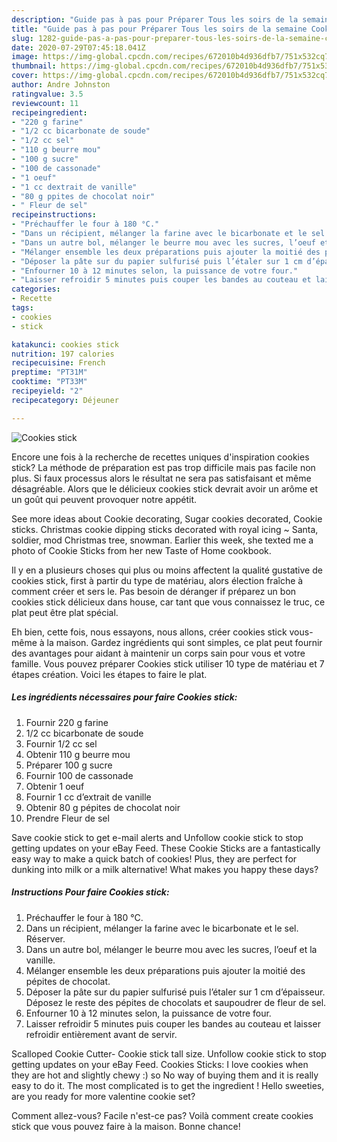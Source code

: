 ```yaml
---
description: "Guide pas à pas pour Préparer Tous les soirs de la semaine Cookies stick"
title: "Guide pas à pas pour Préparer Tous les soirs de la semaine Cookies stick"
slug: 1282-guide-pas-a-pas-pour-preparer-tous-les-soirs-de-la-semaine-cookies-stick
date: 2020-07-29T07:45:18.041Z
image: https://img-global.cpcdn.com/recipes/672010b4d936dfb7/751x532cq70/cookies-stick-photo-principale-de-la-recette.jpg
thumbnail: https://img-global.cpcdn.com/recipes/672010b4d936dfb7/751x532cq70/cookies-stick-photo-principale-de-la-recette.jpg
cover: https://img-global.cpcdn.com/recipes/672010b4d936dfb7/751x532cq70/cookies-stick-photo-principale-de-la-recette.jpg
author: Andre Johnston
ratingvalue: 3.5
reviewcount: 11
recipeingredient:
- "220 g farine"
- "1/2 cc bicarbonate de soude"
- "1/2 cc sel"
- "110 g beurre mou"
- "100 g sucre"
- "100 de cassonade"
- "1 oeuf"
- "1 cc dextrait de vanille"
- "80 g ppites de chocolat noir"
- " Fleur de sel"
recipeinstructions:
- "Préchauffer le four à 180 °C."
- "Dans un récipient, mélanger la farine avec le bicarbonate et le sel. Réserver."
- "Dans un autre bol, mélanger le beurre mou avec les sucres, l’oeuf et la vanille."
- "Mélanger ensemble les deux préparations puis ajouter la moitié des pépites de chocolat."
- "Déposer la pâte sur du papier sulfurisé puis l’étaler sur 1 cm d’épaisseur. Déposez le reste des pépites de chocolats et saupoudrer de fleur de sel."
- "Enfourner 10 à 12 minutes selon, la puissance de votre four."
- "Laisser refroidir 5 minutes puis couper les bandes au couteau et laisser refroidir entièrement avant de servir."
categories:
- Recette
tags:
- cookies
- stick

katakunci: cookies stick 
nutrition: 197 calories
recipecuisine: French
preptime: "PT31M"
cooktime: "PT33M"
recipeyield: "2"
recipecategory: Déjeuner

---
```



![Cookies stick](https://img-global.cpcdn.com/recipes/672010b4d936dfb7/751x532cq70/cookies-stick-photo-principale-de-la-recette.jpg)

Encore une fois à la recherche de recettes uniques d'inspiration cookies stick? La méthode de préparation est pas trop difficile mais pas facile non plus. Si faux processus alors le résultat ne sera pas satisfaisant et même désagréable. Alors que le délicieux cookies stick devrait avoir un arôme et un goût qui peuvent provoquer notre appétit.

See more ideas about Cookie decorating, Sugar cookies decorated, Cookie sticks. Christmas cookie dipping sticks decorated with royal icing ~ Santa, soldier, mod Christmas tree, snowman. Earlier this week, she texted me a photo of Cookie Sticks from her new Taste of Home cookbook.

Il y en a plusieurs choses qui plus ou moins affectent la qualité gustative de cookies stick, first à partir du type de matériau, alors élection fraîche à comment créer et sers le. Pas besoin de déranger if préparez un bon cookies stick délicieux dans house, car tant que vous connaissez le truc, ce plat peut être plat spécial.


Eh bien, cette fois, nous essayons, nous allons, créer cookies stick vous-même à la maison. Gardez ingrédients qui sont simples, ce plat peut fournir des avantages pour aidant à maintenir un corps sain pour vous et votre famille. Vous pouvez préparer Cookies stick utiliser 10 type de matériau et 7 étapes création. Voici les étapes to faire le plat.

<!--inarticleads1-->

##### Les ingrédients nécessaires pour faire Cookies stick:

1. Fournir 220 g farine
1.  1/2 cc bicarbonate de soude
1. Fournir 1/2 cc sel
1. Obtenir 110 g beurre mou
1. Préparer 100 g sucre
1. Fournir 100 de cassonade
1. Obtenir 1 oeuf
1. Fournir 1 cc d’extrait de vanille
1. Obtenir 80 g pépites de chocolat noir
1. Prendre  Fleur de sel


Save cookie stick to get e-mail alerts and Unfollow cookie stick to stop getting updates on your eBay Feed. These Cookie Sticks are a fantastically easy way to make a quick batch of cookies! Plus, they are perfect for dunking into milk or a milk alternative! What makes you happy these days? 

<!--inarticleads2-->

##### Instructions Pour faire Cookies stick:

1. Préchauffer le four à 180 °C.
1. Dans un récipient, mélanger la farine avec le bicarbonate et le sel. Réserver.
1. Dans un autre bol, mélanger le beurre mou avec les sucres, l’oeuf et la vanille.
1. Mélanger ensemble les deux préparations puis ajouter la moitié des pépites de chocolat.
1. Déposer la pâte sur du papier sulfurisé puis l’étaler sur 1 cm d’épaisseur. Déposez le reste des pépites de chocolats et saupoudrer de fleur de sel.
1. Enfourner 10 à 12 minutes selon, la puissance de votre four.
1. Laisser refroidir 5 minutes puis couper les bandes au couteau et laisser refroidir entièrement avant de servir.


Scalloped Cookie Cutter- Cookie stick tall size. Unfollow cookie stick to stop getting updates on your eBay Feed. Cookies Sticks: I love cookies when they are hot and slightly chewy :) so No way of buying them and it is really easy to do it. The most complicated is to get the ingredient ! Hello sweeties, are you ready for more valentine cookie set? 


Comment allez-vous? Facile n'est-ce pas? Voilà comment create cookies stick que vous pouvez faire à la maison. Bonne chance!
